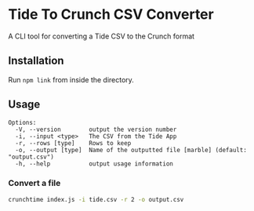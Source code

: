# Tide To Crunch CSV Converter

A CLI tool for converting a Tide CSV to the Crunch format

## Installation

Run `npm link` from inside the directory.

## Usage

```
Options:
  -V, --version        output the version number
  -i, --input <type>   The CSV from the Tide App
  -r, --rows [type]    Rows to keep
  -o, --output [type]  Name of the outputted file [marble] (default: "output.csv")
  -h, --help           output usage information
```

### Convert a file

```sh
crunchtime index.js -i tide.csv -r 2 -o output.csv
```